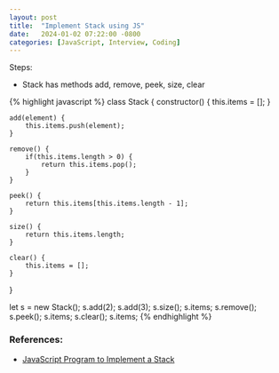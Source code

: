 ```yaml
---
layout: post
title:  "Implement Stack using JS"
date:   2024-01-02 07:22:00 -0800
categories: [JavaScript, Interview, Coding]
---
```


Steps:
- Stack has methods add, remove, peek, size, clear


{% highlight javascript %}
class Stack {
    constructor() {
        this.items = [];
    }

    add(element) {
        this.items.push(element);
    }

    remove() {
        if(this.items.length > 0) {
            return this.items.pop();
        }
    }

    peek() {
        return this.items[this.items.length - 1];
    }

    size() {
        return this.items.length;
    }

    clear() {
        this.items = [];
    }
}

let s = new Stack();
s.add(2);
s.add(3);
s.size();
s.items;
s.remove();
s.peek();
s.items;
s.clear();
s.items;
{% endhighlight %}



### References:
- [JavaScript Program to Implement a Stack](https://www.programiz.com/javascript/examples/stack)